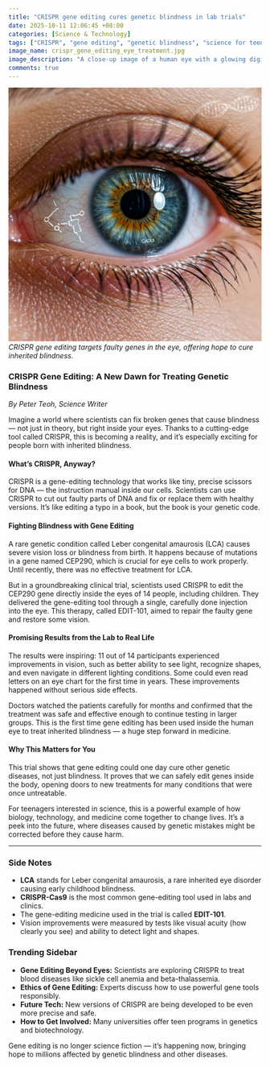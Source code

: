 ```yaml
---
title: "CRISPR gene editing cures genetic blindness in lab trials"
date: 2025-10-11 12:06:45 +08:00
categories: [Science & Technology]
tags: ["CRISPR", "gene editing", "genetic blindness", "science for teens", "biotechnology"]
image_name: crispr_gene_editing_eye_treatment.jpg
image_description: "A close-up image of a human eye with a glowing digital overlay representing gene editing technology. The image combines a realistic eye photo with illustrated molecular structures of CRISPR-Cas9 editing tools and DNA strands, symbolizing the gene therapy process targeting inherited blindness."
comments: true
---
```



![CRISPR gene editing targets faulty genes in the eye, offering hope to cure inherited blindness.](/assets/images/crispr_gene_editing_eye_treatment.jpg)
*CRISPR gene editing targets faulty genes in the eye, offering hope to cure inherited blindness.*

<!-- Image Description: A close-up image of a human eye with a glowing digital overlay representing gene editing technology. The image combines a realistic eye photo with illustrated molecular structures of CRISPR-Cas9 editing tools and DNA strands, symbolizing the gene therapy process targeting inherited blindness. -->


### CRISPR Gene Editing: A New Dawn for Treating Genetic Blindness

*By Peter Teoh, Science Writer*

Imagine a world where scientists can fix broken genes that cause blindness — not just in theory, but right inside your eyes. Thanks to a cutting-edge tool called CRISPR, this is becoming a reality, and it’s especially exciting for people born with inherited blindness.

#### What’s CRISPR, Anyway?
CRISPR is a gene-editing technology that works like tiny, precise scissors for DNA — the instruction manual inside our cells. Scientists can use CRISPR to cut out faulty parts of DNA and fix or replace them with healthy versions. It’s like editing a typo in a book, but the book is your genetic code.

#### Fighting Blindness with Gene Editing
A rare genetic condition called Leber congenital amaurosis (LCA) causes severe vision loss or blindness from birth. It happens because of mutations in a gene named CEP290, which is crucial for eye cells to work properly. Until recently, there was no effective treatment for LCA.

But in a groundbreaking clinical trial, scientists used CRISPR to edit the CEP290 gene directly inside the eyes of 14 people, including children. They delivered the gene-editing tool through a single, carefully done injection into the eye. This therapy, called EDIT-101, aimed to repair the faulty gene and restore some vision.

#### Promising Results from the Lab to Real Life
The results were inspiring: 11 out of 14 participants experienced improvements in vision, such as better ability to see light, recognize shapes, and even navigate in different lighting conditions. Some could even read letters on an eye chart for the first time in years. These improvements happened without serious side effects.

Doctors watched the patients carefully for months and confirmed that the treatment was safe and effective enough to continue testing in larger groups. This is the first time gene editing has been used inside the human eye to treat inherited blindness — a huge step forward in medicine.

#### Why This Matters for You
This trial shows that gene editing could one day cure other genetic diseases, not just blindness. It proves that we can safely edit genes inside the body, opening doors to new treatments for many conditions that were once untreatable.

For teenagers interested in science, this is a powerful example of how biology, technology, and medicine come together to change lives. It’s a peek into the future, where diseases caused by genetic mistakes might be corrected before they cause harm.

---

### Side Notes
- **LCA** stands for Leber congenital amaurosis, a rare inherited eye disorder causing early childhood blindness.
- **CRISPR-Cas9** is the most common gene-editing tool used in labs and clinics.
- The gene-editing medicine used in the trial is called **EDIT-101**.
- Vision improvements were measured by tests like visual acuity (how clearly you see) and ability to detect light and shapes.

### Trending Sidebar
- **Gene Editing Beyond Eyes:** Scientists are exploring CRISPR to treat blood diseases like sickle cell anemia and beta-thalassemia.
- **Ethics of Gene Editing:** Experts discuss how to use powerful gene tools responsibly.
- **Future Tech:** New versions of CRISPR are being developed to be even more precise and safe.
- **How to Get Involved:** Many universities offer teen programs in genetics and biotechnology.

Gene editing is no longer science fiction — it’s happening now, bringing hope to millions affected by genetic blindness and other diseases.
